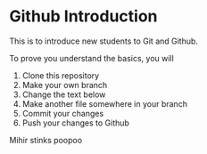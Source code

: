 # Github Introduction

This is to introduce new students to Git and Github.

To prove you understand the basics, you will
1. Clone this repository
2. Make your own branch
3. Change the text below
4. Make another file somewhere in your branch
5. Commit your changes
6. Push your changes to Github

Mihir stinks poopoo